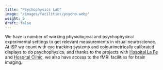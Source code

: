```yaml
---
title: "Psychophysics Lab"
image: "/images/facilities/psycho.webp"
weight: 5
draft: false
---
```


We have a number of working physiological and psychophysical experimental settings to get relevant measurements in visual neuroscience. At ISP we count with eye tracking systems and colourimetrically calibrated displays to do psychophysics, and thanks to the projects with [Hospital La Fe](https://www.iislafe.es/en/) and [Hospital Clínic](https://www.incliva.es/), we also have access to the fMRI facilities for brain imaging.